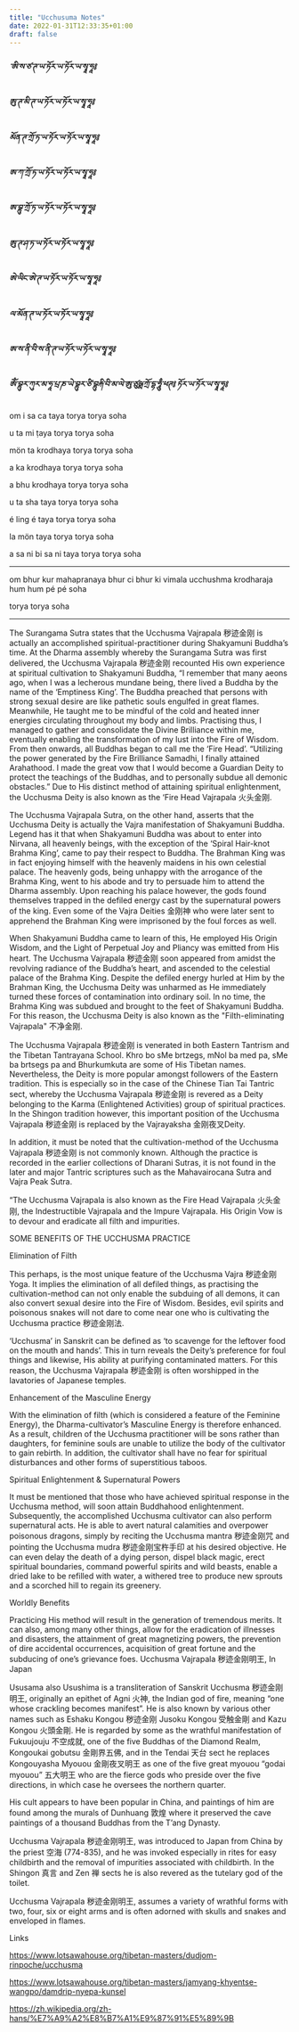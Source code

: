 ```yaml
---
title: "Ucchusuma Notes"
date: 2022-01-31T12:33:35+01:00
draft: false
---
```


##### ་ཨི་ས་ཙ་ཊ་ཡ་ཏོར་ཡ་ཏོར་ཡ་སྭཱ་ཧཱ༔ 

##### ཨུ་ཊ་མི་ཊ་ཡ་ཏོར་ཡ་ཏོར་ཡ་སྭཱ་ཧཱ༔ 


##### མོན་ཊ་ཀྲོ་ཏ་ཡ་ཏོར་ཡ་ཏོར་ཡ་སྭཱ་ཧཱ༔ 

##### ཨ་ཀ་ཀྲོ་ཏ་ཡ་ཏོར་ཡ་ཏོར་ཡ་སྭཱ་ཧཱ༔ 

##### ཨ་བྷུ་ཀྲོ་ཏ་ཡ་ཏོར་ཡ་ཏོར་ཡ་སྭཱ་ཧཱ༔ 

##### ཨུ་ཊ་ཤ་ཏ་ཡ་ཏོར་ཡ་ཏོར་ཡ་སྭཱ་ཧཱ༔ 

##### ཨེ་ལིང་ཨེ་ཊ་ཡ་ཏོར་ཡ་ཏོར་ཡ་སྭཱ་ཧཱ༔ 

##### ལ་མོན་ཊ་ཡ་ཏོར་ཡ་ཏོར་ཡ་སྭཱ་ཧཱ༔ 

##### ཨ་ས་ནི་བི་ས་ནི་ཊ་ཡ་ཏོར་ཡ་ཏོར་ཡ་སྭཱ་ཧཱ༔ 

##### ཨོཾ་བྷུར་ཀུར་མ་ཧཱ་པྲ་ཎ་ཡེ་བྷུར་ཙི་བྷུརྐི་བི་མ་ལེ་ཨུ་ཙུཥྨ་ཀྲོ་དྷ་ཧཱུྃ་ཕཊ༔ ཏོར་ཡ་ཏོར་ཡ་སྭཱ་ཧཱ༔

om i sa ca taya torya torya soha

u ta mi ṭaya torya torya soha

mön ta krodhaya torya torya soha

a ka krodhaya torya torya soha

a bhu krodhaya torya torya soha

u ta sha taya torya torya soha

é ling é taya torya torya soha

la mön taya torya torya soha

a sa ni bi sa ni taya torya torya soha

---

om bhur kur mahapranaya bhur ci bhur ki vimala ucchushma krodharaja hum hum pé pé soha

torya torya soha

---

The Surangama Sutra states that the Ucchusma Vajrapala 秽迹金刚 is actually an accomplished spiritual-practitioner during Shakyamuni Buddha’s time. At the Dharma assembly whereby the Surangama Sutra was first delivered, the Ucchusma Vajrapala 秽迹金刚 recounted His own experience at spiritual cultivation to Shakyamuni Buddha, “I remember that many aeons ago, when I was a lecherous mundane being, there lived a Buddha by the name of the ‘Emptiness King’. The Buddha preached that persons with strong sexual desire are like pathetic souls engulfed in great flames. Meanwhile, He taught me to be mindful of the cold and heated inner energies circulating throughout my body and limbs. Practising thus, I managed to gather and consolidate the Divine Brilliance within me, eventually enabling the transformation of my lust into the Fire of Wisdom. From then onwards, all Buddhas began to call me the ‘Fire Head’. “Utilizing the power generated by the Fire Brilliance Samadhi, I finally attained Arahathood. I made the great vow that I would become a Guardian Deity to protect the teachings of the Buddhas, and to personally subdue all demonic obstacles.” Due to His distinct method of attaining spiritual enlightenment, the Ucchusma Deity is also known as the ‘Fire Head Vajrapala 火头金刚.

The Ucchusma Vajrapala Sutra, on the other hand, asserts that the Ucchusma Deity is actually the Vajra manifestation of Shakyamuni Buddha. Legend has it that when Shakyamuni Buddha was about to enter into Nirvana, all heavenly beings, with the exception of the ‘Spiral Hair-knot Brahma King’, came to pay their respect to Buddha. The Brahman King was in fact enjoying himself with the heavenly maidens in his own celestial palace. The heavenly gods, being unhappy with the arrogance of the Brahma King, went to his abode and try to persuade him to attend the Dharma assembly. Upon reaching his palace however, the gods found themselves trapped in the defiled energy cast by the supernatural powers of the king. Even some of the Vajra Deities 金刚神 who were later sent to apprehend the Brahman King were imprisoned by the foul forces as well.

When Shakyamuni Buddha came to learn of this, He employed His Origin Wisdom, and the Light of Perpetual Joy and Pliancy was emitted from His heart. The Ucchusma Vajrapala 秽迹金刚 soon appeared from amidst the revolving radiance of the Buddha’s heart, and ascended to the celestial palace of the Brahma King. Despite the defiled energy hurled at Him by the Brahman King, the Ucchusma Deity was unharmed as He immediately turned these forces of contamination into ordinary soil. In no time, the Brahma King was subdued and brought to the feet of Shakyamuni Buddha. For this reason, the Ucchusma Deity is also known as the "Filth-eliminating Vajrapala" 不净金刚.

The Ucchusma Vajrapala 秽迹金刚 is venerated in both Eastern Tantrism and the Tibetan Tantrayana School. Khro bo sMe brtzegs, mNol ba med pa, sMe ba brtsegs pa and Bhurkumkuta are some of His Tibetan names. Nevertheless, the Deity is more popular amongst followers of the Eastern tradition. This is especially so in the case of the Chinese Tian Tai Tantric sect, whereby the Ucchusma Vajrapala 秽迹金刚 is revered as a Deity belonging to the Karma (Enlightened Activities) group of spiritual practices. In the Shingon tradition however, this important position of the Ucchusma Vajrapala 秽迹金刚 is replaced by the Vajrayaksha 金刚夜叉Deity.

In addition, it must be noted that the cultivation-method of the Ucchusma Vajrapala 秽迹金刚 is not commonly known. Although the practice is recorded in the earlier collections of Dharani Sutras, it is not found in the later and major Tantric scriptures such as the Mahavairocana Sutra and Vajra Peak Sutra.

“The Ucchusma Vajrapala is also known as the Fire Head Vajrapala 火头金刚, the Indestructible Vajrapala and the Impure Vajrapala. His Origin Vow is to devour and eradicate all filth and impurities.

SOME BENEFITS OF THE UCCHUSMA PRACTICE

Elimination of Filth

This perhaps, is the most unique feature of the Ucchusma Vajra 秽迹金刚 Yoga. It implies the elimination of all defiled things, as practising the cultivation-method can not only enable the subduing of all demons, it can also convert sexual desire into the Fire of Wisdom. Besides, evil spirits and poisonous snakes will not dare to come near one who is cultivating the Ucchusma practice 秽迹金刚法.

‘Ucchusma’ in Sanskrit can be defined as ‘to scavenge for the leftover food on the mouth and hands’. This in turn reveals the Deity’s preference for foul things and likewise, His ability at purifying contaminated matters. For this reason, the Ucchusma Vajrapala 秽迹金刚 is often worshipped in the lavatories of Japanese temples.

Enhancement of the Masculine Energy

With the elimination of filth (which is considered a feature of the Feminine Energy), the Dharma-cultivator’s Masculine Energy is therefore enhanced. As a result, children of the Ucchusma practitioner will be sons rather than daughters, for feminine souls are unable to utilize the body of the cultivator to gain rebirth. In addition, the cultivator shall have no fear for spiritual disturbances and other forms of superstitious taboos.

Spiritual Enlightenment & Supernatural Powers

It must be mentioned that those who have achieved spiritual response in the Ucchusma method, will soon attain Buddhahood enlightenment. Subsequently, the accomplished Ucchusma cultivator can also perform supernatural acts. He is able to avert natural calamities and overpower poisonous dragons, simply by reciting the Ucchusma mantra 秽迹金刚咒 and pointing the Ucchusma mudra 秽迹金刚宝杵手印 at his desired objective. He can even delay the death of a dying person, dispel black magic, erect spiritual boundaries, command powerful spirits and wild beasts, enable a dried lake to be refilled with water, a withered tree to produce new sprouts and a scorched hill to regain its greenery.

Worldly Benefits

Practicing His method will result in the generation of tremendous merits. It can also, among many other things, allow for the eradication of illnesses and disasters, the attainment of great magnetizing powers, the prevention of dire accidental occurrences, acquisition of great fortune and the subducing of one’s grievance foes.
Ucchusma Vajrapala 秽迹金刚明王, In Japan

Ususama also Usushima is a transliteration of Sanskrit Ucchusma 秽迹金刚明王, originally an epithet of Agni 火神, the Indian god of fire, meaning “one whose crackling becomes manifest”. He is also known by various other names such as Eshaku Kongou 秽迹金刚 Jusoku Kongou 受触金剛 and Kazu Kongou 火頭金剛. He is regarded by some as the wrathful manifestation of Fukuujouju 不空成就, one of the five Buddhas of the Diamond Realm, Kongoukai gobutsu 金剛界五佛, and in the Tendai 天台 sect he replaces Kongouyasha Myouou 金剛夜叉明王 as one of the five great myouou “godai myouou” 五大明王 who are the fierce gods who preside over the five directions, in which case he oversees the northern quarter.

His cult appears to have been popular in China, and paintings of him are found among the murals of Dunhuang 敦煌 where it preserved the cave paintings of a thousand Buddhas from the T’ang Dynasty.

Ucchusma Vajrapala 秽迹金刚明王, was introduced to Japan from China by the priest 空海 (774-835), and he was invoked especially in rites for easy childbirth and the removal of impurities associated with childbirth. In the Shingon 真言 and Zen 禅 sects he is also revered as the tutelary god of the toilet.

Ucchusma Vajrapala 秽迹金刚明王, assumes a variety of wrathful forms with two, four, six or eight arms and is often adorned with skulls and snakes and enveloped in flames.

Links

https://www.lotsawahouse.org/tibetan-masters/dudjom-rinpoche/ucchusma

https://www.lotsawahouse.org/tibetan-masters/jamyang-khyentse-wangpo/damdrip-nyepa-kunsel

https://zh.wikipedia.org/zh-hans/%E7%A9%A2%E8%B7%A1%E9%87%91%E5%89%9B

